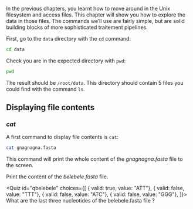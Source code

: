 <script>
import Quiz from "components/Quiz.svelte";
</script>


In the previous chapters, you learnt how to move around in the Unix filesystem and access files. 
This chapter will show you how to explore the data in those files. 
The commands we’ll use are fairly simple, but are solid building blocks of more sophisticated traitement pipelines.

First, go to the `data` directory with the `cd` command:

``` bash
cd data
```

Check you are in the expected directory with `pwd`:

```bash
pwd
```

The result should be `/root/data`. This directory should contain 5 files you could find with the command `ls`.

## Displaying file contents

### *cat*

A first command to display file contents is `cat`:

```bash
cat gnagnagna.fasta
```

This command will print the whole content of the _gnagnagna.fasta_ file to the screen.


Print the content of the _belebele.fasta_ file. 


<!-- 
>> What are the last three nucleotides of the belebele.fasta file ? <<
(*) CAG
( ) TTT
( ) ATC
( ) GGG
-->

<Quiz id="qbelebele" choices={[
	{ valid: true, value: "ATT"},
	{ valid: false, value: "TTT"},
	{ valid: false, value: "ATC"},
	{ valid: false, value: "GGG"},
]}>
	<span slot="prompt">
		What are the last three nucleotides of the belebele.fasta file ?
	</span>
</Quiz>


